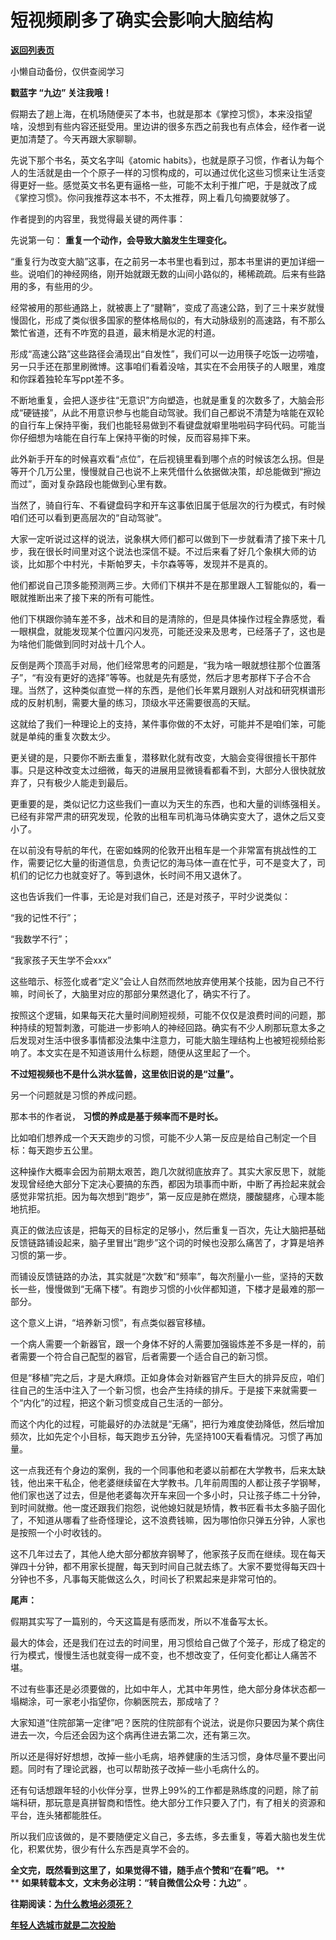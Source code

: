 # 短视频刷多了确实会影响大脑结构

[**返回列表页**](/gzh/九边)

小懒自动备份，仅供查阅学习

****戳蓝字 **“九边”** 关注我哦！****

假期去了趟上海，在机场随便买了本书，也就是那本《掌控习惯》，本来没指望啥，没想到有些内容还挺受用。里边讲的很多东西之前我也有点体会，经作者一说更加清楚了。今天再跟大家聊聊。

先说下那个书名，英文名字叫《atomic
habits》，也就是原子习惯，作者认为每个人的生活就是由一个个原子一样的习惯构成的，可以通过优化这些习惯来让生活变得更好一些。感觉英文书名更有逼格一些，可能不太利于推广吧，于是就改了成《掌控习惯》。你问我推荐这本书不，不太推荐，网上看几句摘要就够了。

作者提到的内容里，我觉得最关键的两件事：  

先说第一句： **重复一个动作，会导致大脑发生生理变化。**

“重复行为改变大脑”这事，在之前另一本书里也看到过，那本书里讲的更加详细一些。说咱们的神经网络，刚开始就跟无数的山间小路似的，稀稀疏疏。后来有些路用的多，有些用的少。

经常被用的那些通路上，就被裹上了“腱鞘”，变成了高速公路，到了三十来岁就慢慢固化，形成了类似很多国家的整体格局似的，有大动脉级别的高速路，有不那么繁忙省道，还有不咋宽的县道，最末梢是水泥的村道。  

形成“高速公路”这些路径会涌现出“自发性”，我们可以一边用筷子吃饭一边唠嗑，另一只手还在那里刷微博。这事咱们看着没啥，其实在不会用筷子的人眼里，难度和你踩着独轮车写ppt差不多。

不断地重复，会把人逐步往“无意识”方向塑造，也就是重复的次数多了，大脑会形成“硬链接”，从此不用意识参与也能自动驾驶。我们自己都说不清楚为啥能在双轮的自行车上保持平衡，我们也能轻易做到不看键盘就噼里啪啦码字码代码。可能当你仔细想为啥能在自行车上保持平衡的时候，反而容易摔下来。

此外新手开车的时候喜欢看“点位”，在后视镜里看到哪个点的时候该怎么拐。但是等开个几万公里，慢慢就自己也说不上来凭借什么依据做决策，却总能做到“擦边而过”，面对复杂路段也能做到心里有数。

当然了，骑自行车、不看键盘码字和开车这事依旧属于低层次的行为模式，有时候咱们还可以看到更高层次的“自动驾驶”。

大家一定听说过这样的说法，说象棋大师们都可以做到下一步就看清了接下来十几步，我在很长时间里对这个说法也深信不疑。不过后来看了好几个象棋大师的访谈，比如那个中村光，卡斯帕罗夫，卡尔森等等，发现并不是真的。

他们都说自己顶多能预测两三步。大师们下棋并不是在那里跟人工智能似的，看一眼就推断出来了接下来的所有可能性。

他们下棋跟你骑车差不多，战术和目的是清除的，但是具体操作过程全靠感觉，看一眼棋盘，就能发现某个位置闪闪发亮，可能还没来及思考，已经落子了，这也是为啥他们能做到同时对战十几个人。

反倒是两个顶高手对局，他们经常思考的问题是，“我为啥一眼就想往那个位置落子”，“有没有更好的选择”等等。也就是先有感觉，然后才思考那样下子合不合理。当然了，这种类似直觉一样的东西，是他们长年累月跟别人对战和研究棋谱形成的反射机制，需要大量的练习，顶级水平还需要很高的天赋。

这就给了我们一种理论上的支持，某件事你做的不太好，可能并不是咱们笨，可能就是单纯的重复次数太少。

更关键的是，只要你不断去重复，潜移默化就有改变，大脑会变得很擅长干那件事。只是这种改变太过细微，每天的进展用显微镜看都看不到，大部分人很快就放弃了，只有极少人能走到最后。

更重要的是，类似记忆力这些我们一直以为天生的东西，也和大量的训练强相关。已经有非常严肃的研究发现，伦敦的出租车司机海马体确实变大了，退休之后又变小了。

在以前没有导航的年代，在密如蛛网的伦敦开出租车是一个非常富有挑战性的工作，需要记忆大量的街道信息，负责记忆的海马体一直在忙乎，可不是变大了，司机们的记忆力也就变好了。等到退休，长时间不用又退休了。  

这也告诉我们一件事，无论是对我们自己，还是对孩子，平时少说类似：  

“我的记性不行”；  

“我数学不行”；

“我家孩子天生学不会xxx”

这些暗示、标签化或者“定义”会让人自然而然地放弃使用某个技能，因为自己不行嘛，时间长了，大脑里对应的那部分果然退化了，确实不行了。

按照这个逻辑，如果每天花大量时间刷短视频，可能不仅仅是浪费时间的问题，那种持续的短暂刺激，可能进一步影响人的神经回路。确实有不少人刷那玩意太多之后发现对生活中很多事情都没法集中注意力，可能大脑生理结构上也被短视频给影响了。本文实在是不知道该用什么标题，随便从这里起了一个。

 **不过短视频也不是什么洪水猛兽，这里依旧说的是“过量”。**  

另一个问题就是习惯的养成问题。

那本书的作者说， **习惯的养成是基于频率而不是时长。**

比如咱们想养成一个天天跑步的习惯，可能不少人第一反应是给自己制定一个目标：每天跑步五公里。

这种操作大概率会因为前期太艰苦，跑几次就彻底放弃了。其实大家反思下，就能发现曾经绝大部分下定决心要搞的东西，都因为琐事而中断，中断了再捡起来就会感觉非常抗拒。因为每次想到“跑步”，第一反应是肺在燃烧，腰酸腿疼，心理本能地抗拒。

真正的做法应该是，把每天的目标定的足够小，然后重复一百次，先让大脑把基础反馈链路铺设起来，脑子里冒出“跑步”这个词的时候也没那么痛苦了，才算是培养习惯的第一步。

而铺设反馈链路的办法，其实就是“次数”和“频率”，每次剂量小一些，坚持的天数长一些，慢慢做到“无痛下楼”。有跑步习惯的小伙伴都知道，下楼才是最难的那一部分。

这个意义上讲，“培养新习惯”，有点类似器官移植。

一个病人需要一个新器官，跟一个身体不好的人需要加强锻炼差不多是一样的，前者需要一个符合自己配型的器官，后者需要一个适合自己的新习惯。  

但是“移植”完之后，才是大麻烦。正如身体会对新器官产生巨大的排异反应，咱们往自己的生活中注入了一个新习惯，也会产生持续的排斥。于是接下来就需要一个“内化”的过程，把这个新习惯变成自己生活的一部分。

而这个内化的过程，可能最好的办法就是“无痛”，把行为难度使劲降低，然后增加频次，比如先定个小目标，每天跑步五分钟，先坚持100天看看情况。习惯了再加量。

这一点我还有个身边的案例，我的一个同事他和老婆以前都在大学教书，后来太缺钱，他出来干私企，他老婆继续留在大学教书。几年前周围的人都让孩子学钢琴，他们家也送了过去，但是他老婆每次开车来回一个多小时，只让孩子练二十分钟，到时间就撤。他一度还跟我们抱怨，说他媳妇就是矫情，教书匠看书太多脑子固化了，不知道从哪看了些奇怪理论，这不浪费钱嘛，因为哪怕你只弹五分钟，人家也是按照一个小时收钱的。  

这不几年过去了，其他人绝大部分都放弃钢琴了，他家孩子反而在继续。现在每天弹四十分钟，都不用家长提醒，每天到时间自己就去练了。大家不要觉得每天四十分钟也不多，凡事每天能做这么久，时间长了积累起来是非常可怕的。

 **尾声：**  

假期其实写了一篇别的，今天这篇是有感而发，所以不准备写太长。  

最大的体会，还是我们在过去的时间里，用习惯给自己做了个笼子，形成了稳定的行为模式，慢慢生活也就变得一成不变，也不想改变了，任何变化都让人痛苦不堪。

不过有些事还是必须要做的，比如中年人，尤其中年男性，绝大部分身体状态都一塌糊涂，可一家老小指望你，你躺医院去，那成啥了？

大家知道“住院部第一定律”吧？医院的住院部有个说法，说是你只要因为某个病住进去一次，今后还会因为这个病再住进去第二次，还有第三次。

所以还是得好好想想，改掉一些小毛病，培养健康的生活习惯，身体尽量不要出问题。同时有了理论武器，也可以帮助孩子改掉一些小毛病什么的。  

还有句话想跟年轻的小伙伴分享，世界上99%的工作都是熟练度的问题，除了前端科研，那玩意是真拼智商和悟性。绝大部分工作只要入了门，有了相关的资源和平台，连头猪都能胜任。

所以我们应该做的，是不要随便定义自己，多去练，多去重复，等着大脑也发生优化，积累优势，很少有什么东西是真学不会的。

 **全文完，既然看到这里了，如果觉得不错，随手点个赞和“在看”吧。** **  
** **如果转载本文，文末务必注明：“转自微信公众号：九边”** 。  

**往期阅读：[为什么教培必须死？](http://mp.weixin.qq.com/s?__biz=MzUzMjY0NDY4Ng==&mid=2247500215&idx=1&sn=d59f1242d9a7352234f149f5c737bb74&chksm=fab29796cdc51e807a1f81015c50e502d1bb79c1202b5ff345746fdf7aa7b9c2df1b4b404c8f&scene=21#wechat_redirect)**

[
**年轻人选城市就是二次投胎**](http://mp.weixin.qq.com/s?__biz=MzUzMjY0NDY4Ng==&mid=2247500167&idx=1&sn=436ab9df28da933dd155ad6cb6a3cf23&chksm=fab297a6cdc51eb04135c8b8beee3ead8715cb07da5ce57f043f918b90a0587a087da6f26602&scene=21#wechat_redirect)

